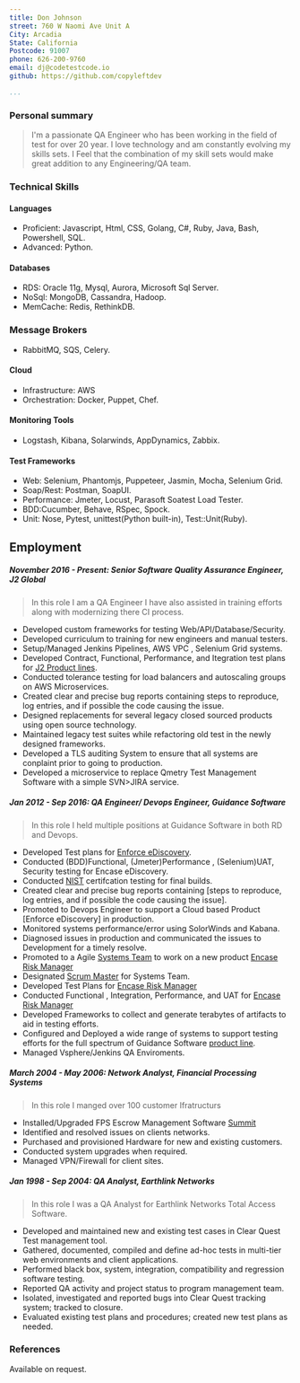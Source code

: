 ```yaml
---
title: Don Johnson
street: 760 W Naomi Ave Unit A
City: Arcadia
State: California
Postcode: 91007
phone: 626-200-9760
email: dj@codetestcode.io
github: https://github.com/copyleftdev

...
```


### Personal summary

> I'm a passionate QA Engineer who has been working in the field of test for
> over 20 year. I love technology and am constantly
> evolving my skills sets. I Feel that the combination of my skill sets
> would make great addition to any Engineering/QA team.

### Technical Skills
#### Languages
- Proficient: Javascript, Html, CSS, Golang, C#, Ruby, Java, Bash, Powershell, SQL.
- Advanced: Python.

#### Databases
- RDS: Oracle 11g, Mysql, Aurora, Microsoft Sql Server.
- NoSql: MongoDB, Cassandra, Hadoop.
- MemCache: Redis, RethinkDB.

### Message Brokers
- RabbitMQ, SQS, Celery.

#### Cloud
- Infrastructure: AWS
- Orchestration: Docker, Puppet, Chef.

#### Monitoring Tools
- Logstash, Kibana, Solarwinds, AppDynamics, Zabbix.

#### Test Frameworks
- Web: Selenium, Phantomjs, Puppeteer, Jasmin, Mocha, Selenium Grid.
- Soap/Rest: Postman, SoapUI.
- Performance: Jmeter, Locust, Parasoft Soatest Load Tester.
- BDD:Cucumber, Behave, RSpec, Spock.
- Unit: Nose, Pytest, unittest(Python built-in), Test::Unit(Ruby).

## Employment

##### November 2016 - Present: Senior Software Quality Assurance Engineer, J2 Global
> In this role I am a QA Engineer I have also assisted in training efforts along with
> modernizing there CI process.

- Developed custom frameworks for testing Web/API/Database/Security.
- Developed curriculum to training for new engineers and manual testers.
- Setup/Managed Jenkins Pipelines, AWS VPC , Selenium Grid systems.
- Developed Contract, Functional, Performance, and Itegration test plans for [J2 Product lines](http://www.j2global.com/).
- Conducted tolerance testing for load balancers and autoscaling groups on AWS Microservices.
- Created clear and precise bug reports containing steps to reproduce, log entries, and if possible the code causing the issue.
- Designed replacements for several legacy closed sourced products using open source technology.
- Maintained legacy test suites while refactoring old test in the newly designed frameworks.
- Developed a TLS auditing System to ensure that all systems are conplaint prior to going to production.
- Developed a microservice to replace Qmetry Test Management Software with a simple SVN>JIRA  service.

##### Jan 2012 - Sep 2016: QA Engineer/ Devops Engineer, Guidance Software
> In this role I held multiple positions at Guidance Software in both RD and Devops.

- Developed Test plans for [Enforce eDiscovery](https://www.guidancesoftware.com/encase-ediscovery).
- Conducted (BDD)Functional, (Jmeter)Performance , (Selenium)UAT, Security testing for Encase eDiscovery.
- Conducted [NIST](https://www.nist.gov/nist-quality-system) certifcation testing for final builds.
- Created clear and precise bug reports containing [steps to reproduce, log entries, and if possible the code causing the issue].
- Promoted to Devops Engineer to support a Cloud based Product [Enforce eDiscovery] in production.
- Monitored systems performance/error using SolorWinds and Kabana.
- Diagnosed issues in production  and  communicated the  issues to Development for a timely resolve.
- Promoted to a Agile [Systems Team](http://www.scaledagileframework.com/system-team/) to work on a new product [Encase Risk Manager](https://www.guidancesoftware.com/encase-risk-manager)
- Designated [Scrum Master](https://www.scrumalliance.org/community/profile/djohnson56) for Systems Team.
- Developed Test Plans for [Encase Risk Manager](https://www.guidancesoftware.com/encase-risk-manager)
- Conducted Functional , Integration, Performance, and UAT for [Encase Risk Manager](https://www.guidancesoftware.com/encase-risk-manager)
- Developed Frameworks to collect and generate terabytes of artifacts to aid in testing efforts.
- Configured and Deployed  a wide range of systems to support testing efforts for the full spectrum of Guidance Software [product line](https://www.guidancesoftware.com/software).
- Managed Vsphere/Jenkins QA Enviroments.

##### March 2004 - May 2006: Network Analyst, Financial Processing Systems
> In this role I manged over 100 customer  Ifratructurs

- Installed/Upgraded FPS Escrow Management Software [Summit](http://fpsnet.com/)
- Identified and resolved issues on clients networks.
- Purchased and provisioned Hardware for new and existing customers.
- Conducted system upgrades when required.
- Managed VPN/Firewall for client sites.

##### Jan 1998 - Sep 2004: QA Analyst, Earthlink Networks
> In this role I was a QA Analyst for  Earthlink Networks Total Access Software.

- Developed and maintained new and existing test cases in Clear Quest Test management tool.
- Gathered, documented, compiled and define ad-hoc tests in multi-tier web environments and client applications.
- Performed black box, system, integration, compatibility and regression software testing.
- Reported QA activity and project status to program management team.
- Isolated, investigated and reported bugs into Clear Quest tracking system; tracked to closure.
- Evaluated existing test plans and procedures; created new test plans as needed.

### References
Available on request.
